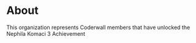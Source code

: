 About
=====

This organization represents Coderwall members that have unlocked the Nephila Komaci 3 Achievement 